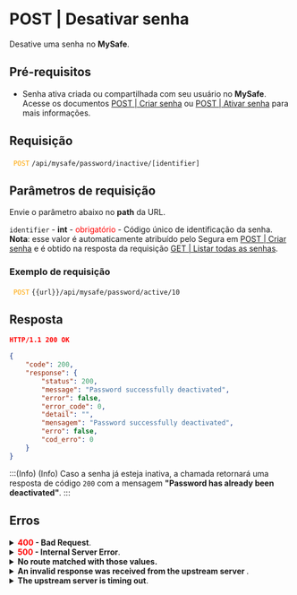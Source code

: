 # POST | Desativar senha

Desative uma senha no **MySafe**.

## Pré-requisitos
* Senha ativa criada ou compartilhada com seu usuário no **MySafe**.
Acesse os documentos [POST | Criar senha](/v4/docs/pt/api-post-create-password) ou [POST | Ativar senha](/v4/docs/pt/api-post-enable-password) para mais informações.

## Requisição

<code><span style="color:orange"> POST</code></span> `/api/mysafe/password/inactive/[identifier]`



## Parâmetros de requisição
Envie o parâmetro abaixo no <b>path</b> da URL.

<summary><code>identifier</code> - <b>int</b> - <span style="color:red">obrigatório</span> - Código único de identificação da senha.</summary>
<b>Nota</b>: esse valor é automaticamente atribuído pelo Segura em <a href = "/v4/docs/pt/api-post-create-password">POST | Criar senha</a> e é obtido na resposta da requisição <a href = "/v4/docs/pt/api-get-list-all-passwords">GET | Listar todas as senhas</a>.


  ### Exemplo de requisição
<code><span style="color:orange"> POST</code></span> `{{url}}/api/mysafe/password/active/10`
  
 
  
  
  ## Resposta 
 
 ```json
HTTP/1.1 200 OK
```

 
```json
{
    "code": 200,
    "response": {
        "status": 200,
        "message": "Password successfully deactivated",
        "error": false,
        "error_code": 0,
        "detail": "",
        "mensagem": "Password successfully deactivated",
        "erro": false,
        "cod_erro": 0
    }
}
```

:::(Info) (Info)
Caso a senha já esteja inativa, a chamada retornará uma resposta de código <code>200</code> com a mensagem <b>"Password has already been deactivated"</b>.
:::

## Erros

<details>
<summary><b><span style="color:red">400</span> - Bad Request</b>.</summary>

***
<b>Mensagem: "1005: Password not found"</b>
<p><b>Possível causa</b>: senha não encontrada.<br></p>
<b>Solução</b>: verifique o valor do <code>identifier</code> e envie a requisição novamente.

    
* * *
    
<b>Mensagem: "1006: User does not have access"</b>
<p><b>Possível causa</b>: usuário não possui acesso à senha.<br></p>

 ***
</details>
    
<details>
    <summary><b><span style="color:red">500</span> - Internal Server Error</b>.</summary>

***
    
<b>Mensagem: "Unexpected error."</b><br>

<p><b>Possível causa</b>: o erro está no servidor Segura.<br>
        
<b>Solução</b>: contate o time de suporte para mais informações.</p>
    
 ***
 </details>
 
 <details>
    <summary><b>No route matched with those values.</b></summary>

 ***
    
<b>Mensagem: "You are not authorized to access this resource."</b>
<p><b>Possíveis causas</b>: falha na autenticação da sua aplicação com o servidor Segura ou URL incorreta.<br>
        
<b>Solução</b>: verifique os parâmetros de autenticação como <code>Access Token URL</code>, <code>Client ID</code> e  <code>Client Secret</code> e solicite um novo token de acesso ou verifique e corrija a URL.
* * *
</details>
     
<details>
<summary><b>An invalid response was received from the upstream server
</b>.</summary>

*** 
   
<b>Mensagem: "An invalid response was received from the upstream server</b>
    
<p><b>Possível causa</b>: o servidor upstream pode estar demorando muito para responder, levando a um erro de timeout que é interpretado como uma resposta inválida pelo servidor proxy/gateway.<br>
        
<b>Solução</b>: verifique a conectividade entre a origem da requisição e o servidor Segura.</p>
***
</details>
     
   

<details>
<summary><b>The upstream server is timing out</b>.</summary>

*** 
    
<b>Mensagem: "An invalid response was received from the upstream server"</b>
    
<p><b>Possível causa</b>: o tempo da requisição se esgotou.
        
<b>Solução</b>: verifique a conectividade entre a origem da requisição e o servidor Segura.</p>
* * *
</details>
